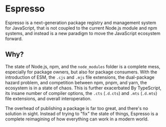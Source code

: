 # Espresso

Espresso is a next-generation package registry and management system for JavaScript, that is not
coupled to the current Node.js module and npm systems, and instead is a new paradigm to move the
JavaScript ecosystem forward.

## Why?

The state of Node.js, npm, and the `node_modules` folder is a complete mess, especially for package
owners, but also for package consumers. With the introduction of ESM, the `.cjs` and `.mjs` file
extensions, the dual-package hazard problem, and competition between npm, pnpm, and yarn, the
ecosystem is in a state of chaos. This is further exacerbated By TypeScript, its insane number of
compiler options, the `.cts` (`.d.cts`) and `.mts` (`.d.mts`) file extensions, and overall
interoperation.

The overhead of publishing a package is far too great, and there's no solution in sight. Instead of
trying to "fix" the state of things, Espresso is a complete reimagining of how everything can work
in a modern world.
